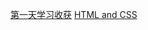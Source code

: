[第一天学习收获](http://blog.sina.com.cn/s/blog_172b204cc0102xmcu.html)
[HTML and CSS](https://zhuanlan.zhihu.com/p/40061710)